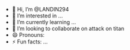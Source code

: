 - 👋 Hi, I’m @LANDIN294
- 👀 I’m interested in ...
- 🌱 I’m currently learning ...
- 🤔 I’m looking to collaborate on attack on titan 
- 😄 Pronouns:
- ⚡ Fun facts: ...

<!---
LANDIN294/LANDIN294 is a ✨ special ✨ repository because its `README.md` (this file) appears on your GitHub profile.
You can click the Preview link to take a look at your changes.
--->
